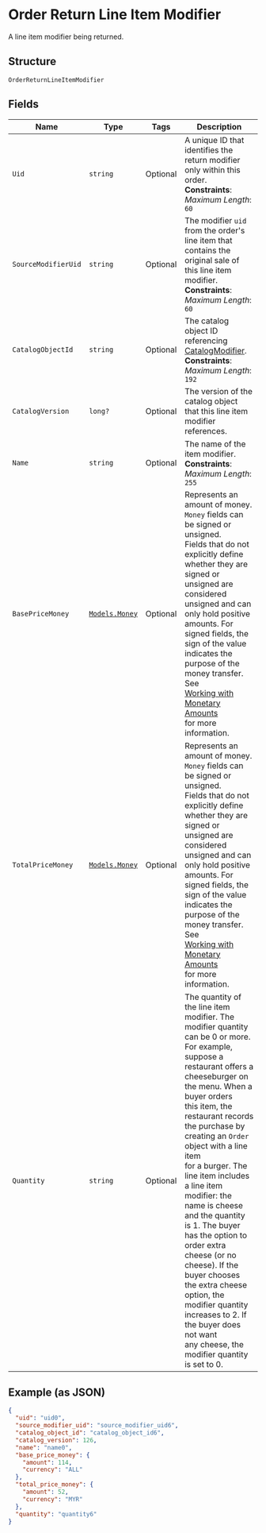 
# Order Return Line Item Modifier

A line item modifier being returned.

## Structure

`OrderReturnLineItemModifier`

## Fields

| Name | Type | Tags | Description |
|  --- | --- | --- | --- |
| `Uid` | `string` | Optional | A unique ID that identifies the return modifier only within this order.<br>**Constraints**: *Maximum Length*: `60` |
| `SourceModifierUid` | `string` | Optional | The modifier `uid` from the order's line item that contains the<br>original sale of this line item modifier.<br>**Constraints**: *Maximum Length*: `60` |
| `CatalogObjectId` | `string` | Optional | The catalog object ID referencing [CatalogModifier](entity:CatalogModifier).<br>**Constraints**: *Maximum Length*: `192` |
| `CatalogVersion` | `long?` | Optional | The version of the catalog object that this line item modifier references. |
| `Name` | `string` | Optional | The name of the item modifier.<br>**Constraints**: *Maximum Length*: `255` |
| `BasePriceMoney` | [`Models.Money`](../../doc/models/money.md) | Optional | Represents an amount of money. `Money` fields can be signed or unsigned.<br>Fields that do not explicitly define whether they are signed or unsigned are<br>considered unsigned and can only hold positive amounts. For signed fields, the<br>sign of the value indicates the purpose of the money transfer. See<br>[Working with Monetary Amounts](https://developer.squareup.com/docs/build-basics/working-with-monetary-amounts)<br>for more information. |
| `TotalPriceMoney` | [`Models.Money`](../../doc/models/money.md) | Optional | Represents an amount of money. `Money` fields can be signed or unsigned.<br>Fields that do not explicitly define whether they are signed or unsigned are<br>considered unsigned and can only hold positive amounts. For signed fields, the<br>sign of the value indicates the purpose of the money transfer. See<br>[Working with Monetary Amounts](https://developer.squareup.com/docs/build-basics/working-with-monetary-amounts)<br>for more information. |
| `Quantity` | `string` | Optional | The quantity of the line item modifier. The modifier quantity can be 0 or more.<br>For example, suppose a restaurant offers a cheeseburger on the menu. When a buyer orders<br>this item, the restaurant records the purchase by creating an `Order` object with a line item<br>for a burger. The line item includes a line item modifier: the name is cheese and the quantity<br>is 1. The buyer has the option to order extra cheese (or no cheese). If the buyer chooses<br>the extra cheese option, the modifier quantity increases to 2. If the buyer does not want<br>any cheese, the modifier quantity is set to 0. |

## Example (as JSON)

```json
{
  "uid": "uid0",
  "source_modifier_uid": "source_modifier_uid6",
  "catalog_object_id": "catalog_object_id6",
  "catalog_version": 126,
  "name": "name0",
  "base_price_money": {
    "amount": 114,
    "currency": "ALL"
  },
  "total_price_money": {
    "amount": 52,
    "currency": "MYR"
  },
  "quantity": "quantity6"
}
```

